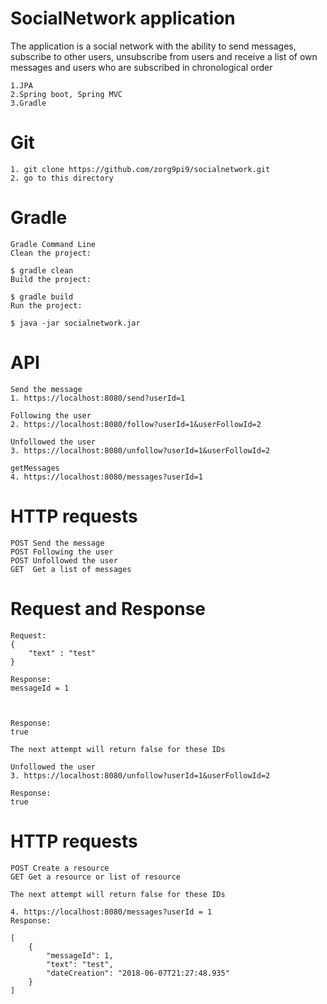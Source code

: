 

# SocialNetwork application

The application is a social network with the ability to send messages, subscribe to other users, unsubscribe from users and receive a list of own messages and users who are subscribed in chronological order

    1.JPA
    2.Spring boot, Spring MVC
    3.Gradle

# Git

    1. git clone https://github.com/zorg9pi9/socialnetwork.git
    2. go to this directory

# Gradle

    Gradle Command Line
    Clean the project:

    $ gradle clean
    Build the project:

    $ gradle build
    Run the project:

    $ java -jar socialnetwork.jar

# API

    Send the message
    1. https://localhost:8080/send?userId=1
    
    Following the user
    2. https://localhost:8080/follow?userId=1&userFollowId=2
    
    Unfollowed the user
    3. https://localhost:8080/unfollow?userId=1&userFollowId=2
    
    getMessages
    4. https://localhost:8080/messages?userId=1
    
# HTTP requests

    POST Send the message
    POST Following the user
    POST Unfollowed the user
    GET  Get a list of messages
    
# Request and Response

    Request:
    {	
        "text" : "test"	
    }

    Response:
    messageId = 1

   

    Response:
    true 

    The next attempt will return false for these IDs

    Unfollowed the user
    3. https://localhost:8080/unfollow?userId=1&userFollowId=2

    Response:
    true
    
# HTTP requests
    POST Create a resource
    GET Get a resource or list of resource

    The next attempt will return false for these IDs

    4. https://localhost:8080/messages?userId = 1
    Response:

    [
        {
            "messageId": 1,
            "text": "test",
            "dateCreation": "2018-06-07T21:27:48.935"
        }
    ]

